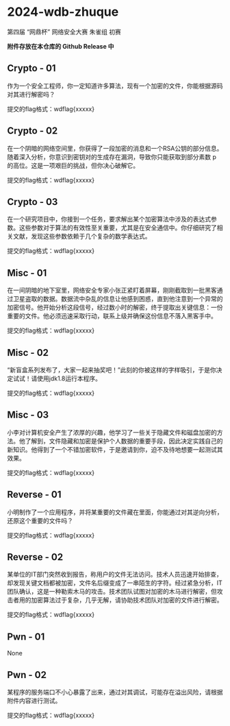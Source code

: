 # 2024-wdb-zhuque

第四届 “网鼎杯” 网络安全大赛 朱雀组 初赛 

**附件存放在本仓库的 Github Release 中**

## Crypto - 01

作为一个安全工程师，你一定知道许多算法，现有一个加密的文件，你能根据源码对其进行解密吗？

提交的flag格式：wdflag{xxxxx}

## Crypto - 02

在一个阴暗的网络空间里，你获得了一段加密的消息和一个RSA公钥的部分信息。随着深入分析，你意识到密钥对的生成存在漏洞，导致你只能获取到部分素数 p 的高位。这是一项艰巨的挑战，但你决心破解它。

提交的flag格式：wdflag{xxxxx}

## Crypto - 03

在一个研究项目中，你接到一个任务，要求解出某个加密算法中涉及的表达式参数。这些参数对于算法的有效性至关重要，尤其是在安全通信中。你仔细研究了相关文献，发现这些参数依赖于几个复杂的数学表达式。

提交的flag格式：wdflag{xxxxx}

## Misc - 01

在一间阴暗的地下室里，网络安全专家小张正紧盯着屏幕，刚刚截取到一批黑客通过卫星盗取的数据。数据流中杂乱的信息让他感到困惑，直到他注意到一个异常的加密信号。他开始分析这段信号，经过数小时的解密，终于提取出关键信息：一份重要的文件。他必须迅速采取行动，联系上级并确保这份信息不落入黑客手中。

提交的flag格式：wdflag{xxxxx}

## Misc - 02

“新盲盒系列发布了，大家一起来抽奖吧！”此刻的你被这样的字样吸引，于是你决定试试！请使用jdk1.8运行本程序。

提交的flag格式：wdflag{xxxxx}

## Misc - 03

小李对计算机安全产生了浓厚的兴趣，他学习了一些关于隐藏文件和磁盘加密的方法。他了解到，文件隐藏和加密是保护个人数据的重要手段，因此决定实践自己的新知识。他得到了一个不错加密软件，于是邀请到你，迫不及待地想要一起测试其效果。

提交的flag格式：wdflag{xxxxx}

## Reverse - 01

小明制作了一个应用程序，并将某重要的文件藏在里面，你能通过对其逆向分析，还原这个重要的文件吗？

提交的flag格式：wdflag{xxxxx}

## Reverse - 02

某单位的IT部门突然收到报告，称用户的文件无法访问。技术人员迅速开始排查，却发现关键文档都被加密，文件名后缀变成了一串陌生的字符。经过紧急分析，IT团队确认，这是一种勒索木马的攻击。技术团队试图对加密的木马进行解密，但攻击者用的加密算法过于复杂，几乎无解，请协助技术团队对加密的文件进行解密。

提交的flag格式：wdflag{xxxxx}

## Pwn - 01

None

## Pwn - 02

某程序的服务端口不小心暴露了出来，通过对其调试，可能存在溢出风险，请根据附件内容进行测试。

提交的flag格式：wdflag{xxxxx}
